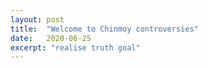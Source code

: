 ```yaml
---
layout: post
title:  "Welcome to Chinmoy controversies"
date:   2020-06-25
excerpt: "realise truth goal"
---
```

